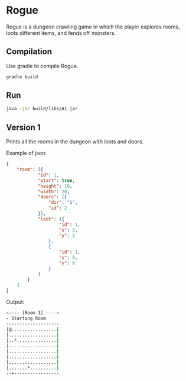 #   Rogue

Rogue is a dungeon crawling game in which the player explores rooms, loots different items, and fends off monsters.

##  Compilation

Use gradle to compile Rogue.

```bash
gradle build
```

##  Run

```bash
java -jar build/libs/A1.jar
```

##  Version 1

Prints all the rooms in the dungeon with loots and doors.

Example of json:
```json
{
    "room": [{
            "id": 1,
            "start": true,
            "height": 10,
            "width": 20,
            "doors": [{
                "dir": "S",
                "id": 2
            }],
            "loot": [{
                    "id": 1,
                    "x": 3,
                    "y": 3
                },
                {
                    "id": 1,
                    "x": 8,
                    "y": 8
                }
            ]
        }
    ]
}
```

Output:
```bash
<---- [Room 1] ---->
- Starting Room
--------------------
|@.................|
|..................|
|..*...............|
|..................|
|..................|
|..................|
|..................|
|.......*..........|
--+-----------------
```
